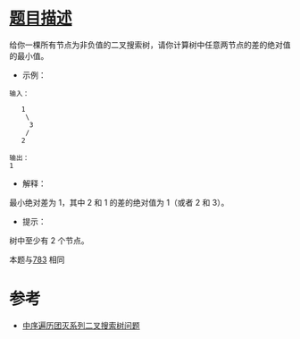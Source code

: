 # [题目描述](https://leetcode-cn.com/problems/minimum-absolute-difference-in-bst/)
给你一棵所有节点为非负值的二叉搜索树，请你计算树中任意两节点的差的绝对值的最小值。

- 示例：
```text
输入：

   1
    \
     3
    /
   2

输出：
1
```

- 解释：

最小绝对差为 1，其中 2 和 1 的差的绝对值为 1（或者 2 和 3）。
 

- 提示：

树中至少有 2 个节点。

本题与[783](https://leetcode-cn.com/problems/minimum-distance-between-bst-nodes/) 相同

# 参考
- [中序遍历团灭系列二叉搜索树问题](https://leetcode-cn.com/problems/minimum-absolute-difference-in-bst/solution/zhong-xu-bian-li-tuan-mie-xi-lie-er-cha-sou-suo-sh/)